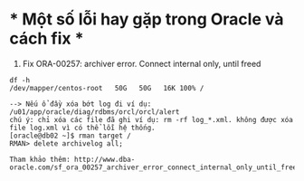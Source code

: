 # * Một số lỗi hay gặp trong Oracle và cách fix *

1. Fix ORA-00257: archiver error. Connect internal only, until freed
```
df -h
/dev/mapper/centos-root   50G   50G   16K 100% /

--> Nếu ổ đầy xóa bớt log đi ví dụ: /u01/app/oracle/diag/rdbms/orcl/orcl/alert
chú ý: chỉ xóa các file đã ghi ví dụ: rm -rf log_*.xml. không được xóa file log.xml vì có thể lỗi hệ thống.
[oracle@db02 ~]$ rman target /
RMAN> delete archivelog all;

Tham khảo thêm: http://www.dba-oracle.com/sf_ora_00257_archiver_error_connect_internal_only_until_freed.htm

```